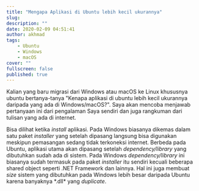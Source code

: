 ```yaml
---
title: "Mengapa Aplikasi di Ubuntu lebih kecil ukurannya"
slug:
description: ""
date: 2020-02-09 04:51:41
author: akhmad
tags:
    - Ubuntu
    - Windows
    - macOS
cover: ""
fullscreen: false
published: true
---
```


Kalian yang baru migrasi dari Windows atau macOS ke Linux khususnya ubuntu bertanya-tanya "Kenapa aplikasi di ubuntu lebih kecil ukurannya daripada yang ada di Windows/macOS?". Saya akan mencoba menjawab pertanyaan ini dari pengalaman Saya sendiri dan juga rangkuman dari tulisan yang ada di internet.

Bisa dilihat ketika _install_ aplikasi. Pada Windows biasanya dikemas dalam satu paket _installer_ yang setelah dipasang langsung bisa digunakan meskipun pemasangan sedang tidak terkoneksi internet. Berbeda pada Ubuntu, aplikasi utama akan dipasang setelah _dependency/library_ yang dibutuhkan sudah ada di sistem. Pada Windows _dependency/library_ ini biasanya sudah termasuk pada paket _installer_ itu sendiri kecuali beberapa shared object seperti .NET Framework dan lainnya. Hal ini juga membuat _size_ sistem yang dibutuhkan pada Windows lebih besar daripada Ubuntu karena banyaknya \*.dll\* yang _duplicate_.
